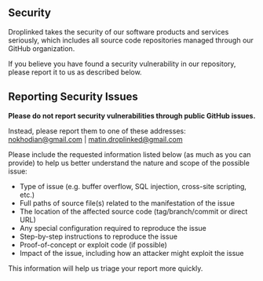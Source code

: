 <!-- BEGIN MICROSOFT SECURITY.MD V0.0.3 BLOCK -->

## Security

Droplinked takes the security of our software products and services seriously, which includes all source code repositories managed through our GitHub organization.

If you believe you have found a security vulnerability in our repository, please report it to us as described below.

## Reporting Security Issues

**Please do not report security vulnerabilities through public GitHub issues.**

Instead, please report them to one of these addresses: nokhodian@gmail.com | matin.droplinked@gmail.com

Please include the requested information listed below (as much as you can provide) to help us better understand the nature and scope of the possible issue:

  * Type of issue (e.g. buffer overflow, SQL injection, cross-site scripting, etc.)
  * Full paths of source file(s) related to the manifestation of the issue
  * The location of the affected source code (tag/branch/commit or direct URL)
  * Any special configuration required to reproduce the issue
  * Step-by-step instructions to reproduce the issue
  * Proof-of-concept or exploit code (if possible)
  * Impact of the issue, including how an attacker might exploit the issue

This information will help us triage your report more quickly.
